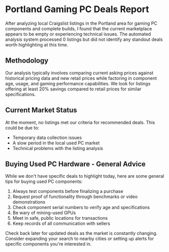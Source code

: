 # Portland Gaming PC Deals Report

After analyzing local Craigslist listings in the Portland area for gaming PC components and complete builds, I found that the current marketplace appears to be empty or experiencing technical issues. The automated analysis system processed 0 listings but did not identify any standout deals worth highlighting at this time.

## Methodology

Our analysis typically involves comparing current asking prices against historical pricing data and new retail prices while factoring in component age, usage, and gaming performance capabilities. We look for listings offering at least 20% savings compared to retail prices for similar specifications.

## Current Market Status

At the moment, no listings met our criteria for recommended deals. This could be due to:
- Temporary data collection issues
- A slow period in the local used PC market
- Technical problems with the listing analysis

## Buying Used PC Hardware - General Advice

While we don't have specific deals to highlight today, here are some general tips for buying used PC components:

1. Always test components before finalizing a purchase
2. Request proof of functionality through benchmarks or video demonstrations
3. Check component serial numbers to verify age and specifications
4. Be wary of mining-used GPUs
5. Meet in safe, public locations for transactions
6. Keep records of all communication with sellers

Check back later for updated deals as the market is constantly changing. Consider expanding your search to nearby cities or setting up alerts for specific components you're interested in.